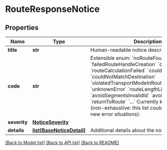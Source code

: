 # RouteResponseNotice

## Properties
Name | Type | Description | Notes
------------ | ------------- | ------------- | -------------
**title** | **str** | Human-readable notice description. | [optional] 
**code** | **str** | Extensible enum: &#x60;noRouteFound&#x60; &#x60;failedRouteHandleCreation&#x60; &#x60;cancelled&#x60; &#x60;routeCalculationFailed&#x60; &#x60;couldNotMatchOrigin&#x60; &#x60;couldNotMatchDestination&#x60; &#x60;violatedTransportModeInRouteHandleDecoding&#x60; &#x60;unknownError&#x60; &#x60;routeLengthLimitExceeded&#x60; &#x60;avoidSegmentsInvalidId&#x60; &#x60;avoidZonesInvalidId&#x60; &#x60;returnToRoute&#x60; &#x60;...&#x60;   Currently known codes (non-exhaustive: this list could be extended for new error situations):  | Code      | Description  | Severity | | --------- | ------- | ------- | | noRouteFound | No Route was found | critical | | failedRouteHandleCreation | No RouteHandle was created | critical | | cancelled | Calculation took too long and was cancelled | critical | | routeCalculationFailed | Calculation did not succeed | critical | | couldNotMatchOrigin | Origin waypoint could not be matched | critical | | couldNotMatchDestination | Destination waypoint could not be matched | critical | | noReachableChargingStationsFound | Initial charge is not enough to reach any known charging stations | critical | | violatedTransportModeInRouteHandleDecoding | Route handle decoding failed due to forbidden segments for the specified transport mode | critical | | unknownError | No detailed error cause has been determined | critical | | routeLengthLimitExceeded | Distance between waypoints is too large for current options | critical | | avoidSegmentsInvalidId | The provided segment ID was not found | info | | avoidZonesInvalidId | The provided zone ID was not found | info | | returnToRoute | Applicable only to requests with route handle provided. Current route position was not on the original route. New route was calculated from the current position to the destination. Old route may have been reused. | info |  | 
**severity** | [**NoticeSeverity**](NoticeSeverity.md) |  | [optional] 
**details** | [**list[BaseNoticeDetail]**](BaseNoticeDetail.md) | Additional details about the notice | [optional] 

[[Back to Model list]](../README.md#documentation-for-models) [[Back to API list]](../README.md#documentation-for-api-endpoints) [[Back to README]](../README.md)

